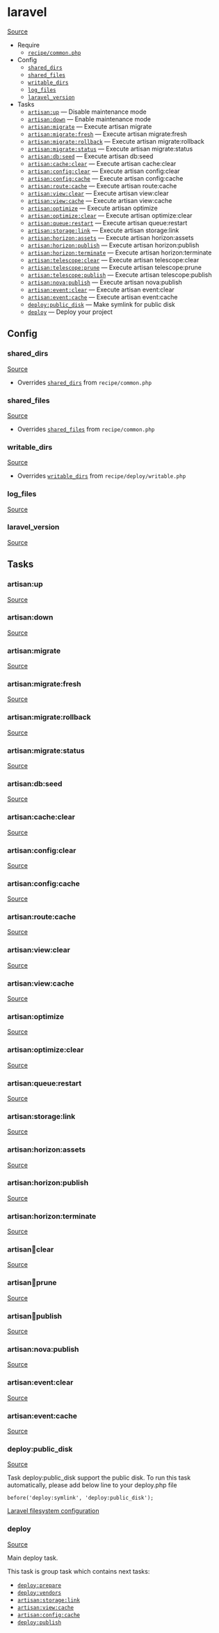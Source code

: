 <!-- DO NOT EDIT THIS FILE! -->
<!-- Instead edit recipe/laravel.php -->
<!-- Then run bin/docgen -->

# laravel

[Source](/recipe/laravel.php)



* Require
  * [`recipe/common.php`](/docs/recipe/common.md)
* Config
  * [`shared_dirs`](#shared_dirs)
  * [`shared_files`](#shared_files)
  * [`writable_dirs`](#writable_dirs)
  * [`log_files`](#log_files)
  * [`laravel_version`](#laravel_version)
* Tasks
  * [`artisan:up`](#artisanup) — Disable maintenance mode
  * [`artisan:down`](#artisandown) — Enable maintenance mode
  * [`artisan:migrate`](#artisanmigrate) — Execute artisan migrate
  * [`artisan:migrate:fresh`](#artisanmigratefresh) — Execute artisan migrate:fresh
  * [`artisan:migrate:rollback`](#artisanmigraterollback) — Execute artisan migrate:rollback
  * [`artisan:migrate:status`](#artisanmigratestatus) — Execute artisan migrate:status
  * [`artisan:db:seed`](#artisandbseed) — Execute artisan db:seed
  * [`artisan:cache:clear`](#artisancacheclear) — Execute artisan cache:clear
  * [`artisan:config:clear`](#artisanconfigclear) — Execute artisan config:clear
  * [`artisan:config:cache`](#artisanconfigcache) — Execute artisan config:cache
  * [`artisan:route:cache`](#artisanroutecache) — Execute artisan route:cache
  * [`artisan:view:clear`](#artisanviewclear) — Execute artisan view:clear
  * [`artisan:view:cache`](#artisanviewcache) — Execute artisan view:cache
  * [`artisan:optimize`](#artisanoptimize) — Execute artisan optimize
  * [`artisan:optimize:clear`](#artisanoptimizeclear) — Execute artisan optimize:clear
  * [`artisan:queue:restart`](#artisanqueuerestart) — Execute artisan queue:restart
  * [`artisan:storage:link`](#artisanstoragelink) — Execute artisan storage:link
  * [`artisan:horizon:assets`](#artisanhorizonassets) — Execute artisan horizon:assets
  * [`artisan:horizon:publish`](#artisanhorizonpublish) — Execute artisan horizon:publish
  * [`artisan:horizon:terminate`](#artisanhorizonterminate) — Execute artisan horizon:terminate
  * [`artisan:telescope:clear`](#artisantelescopeclear) — Execute artisan telescope:clear
  * [`artisan:telescope:prune`](#artisantelescopeprune) — Execute artisan telescope:prune
  * [`artisan:telescope:publish`](#artisantelescopepublish) — Execute artisan telescope:publish
  * [`artisan:nova:publish`](#artisannovapublish) — Execute artisan nova:publish
  * [`artisan:event:clear`](#artisaneventclear) — Execute artisan event:clear
  * [`artisan:event:cache`](#artisaneventcache) — Execute artisan event:cache
  * [`deploy:public_disk`](#deploypublic_disk) — Make symlink for public disk
  * [`deploy`](#deploy) — Deploy your project

## Config
### shared_dirs
[Source](https://github.com/deployphp/deployer/search?q=%22shared_dirs%22+in%3Afile+language%3Aphp+path%3Arecipe+filename%3Alaravel.php)

* Overrides [`shared_dirs`](/docs/recipe/common.md#shared_dirs) from `recipe/common.php`



### shared_files
[Source](https://github.com/deployphp/deployer/search?q=%22shared_files%22+in%3Afile+language%3Aphp+path%3Arecipe+filename%3Alaravel.php)

* Overrides [`shared_files`](/docs/recipe/common.md#shared_files) from `recipe/common.php`



### writable_dirs
[Source](https://github.com/deployphp/deployer/search?q=%22writable_dirs%22+in%3Afile+language%3Aphp+path%3Arecipe+filename%3Alaravel.php)

* Overrides [`writable_dirs`](/docs/recipe/deploy/writable.md#writable_dirs) from `recipe/deploy/writable.php`



### log_files
[Source](https://github.com/deployphp/deployer/search?q=%22log_files%22+in%3Afile+language%3Aphp+path%3Arecipe+filename%3Alaravel.php)



### laravel_version
[Source](https://github.com/deployphp/deployer/search?q=%22laravel_version%22+in%3Afile+language%3Aphp+path%3Arecipe+filename%3Alaravel.php)




## Tasks
### artisan:up
[Source](https://github.com/deployphp/deployer/search?q=%22artisan%3Aup%22+in%3Afile+language%3Aphp+path%3Arecipe+filename%3Alaravel.php)



### artisan:down
[Source](https://github.com/deployphp/deployer/search?q=%22artisan%3Adown%22+in%3Afile+language%3Aphp+path%3Arecipe+filename%3Alaravel.php)



### artisan:migrate
[Source](https://github.com/deployphp/deployer/search?q=%22artisan%3Amigrate%22+in%3Afile+language%3Aphp+path%3Arecipe+filename%3Alaravel.php)



### artisan:migrate:fresh
[Source](https://github.com/deployphp/deployer/search?q=%22artisan%3Amigrate%3Afresh%22+in%3Afile+language%3Aphp+path%3Arecipe+filename%3Alaravel.php)



### artisan:migrate:rollback
[Source](https://github.com/deployphp/deployer/search?q=%22artisan%3Amigrate%3Arollback%22+in%3Afile+language%3Aphp+path%3Arecipe+filename%3Alaravel.php)



### artisan:migrate:status
[Source](https://github.com/deployphp/deployer/search?q=%22artisan%3Amigrate%3Astatus%22+in%3Afile+language%3Aphp+path%3Arecipe+filename%3Alaravel.php)



### artisan:db:seed
[Source](https://github.com/deployphp/deployer/search?q=%22artisan%3Adb%3Aseed%22+in%3Afile+language%3Aphp+path%3Arecipe+filename%3Alaravel.php)



### artisan:cache:clear
[Source](https://github.com/deployphp/deployer/search?q=%22artisan%3Acache%3Aclear%22+in%3Afile+language%3Aphp+path%3Arecipe+filename%3Alaravel.php)



### artisan:config:clear
[Source](https://github.com/deployphp/deployer/search?q=%22artisan%3Aconfig%3Aclear%22+in%3Afile+language%3Aphp+path%3Arecipe+filename%3Alaravel.php)



### artisan:config:cache
[Source](https://github.com/deployphp/deployer/search?q=%22artisan%3Aconfig%3Acache%22+in%3Afile+language%3Aphp+path%3Arecipe+filename%3Alaravel.php)



### artisan:route:cache
[Source](https://github.com/deployphp/deployer/search?q=%22artisan%3Aroute%3Acache%22+in%3Afile+language%3Aphp+path%3Arecipe+filename%3Alaravel.php)



### artisan:view:clear
[Source](https://github.com/deployphp/deployer/search?q=%22artisan%3Aview%3Aclear%22+in%3Afile+language%3Aphp+path%3Arecipe+filename%3Alaravel.php)



### artisan:view:cache
[Source](https://github.com/deployphp/deployer/search?q=%22artisan%3Aview%3Acache%22+in%3Afile+language%3Aphp+path%3Arecipe+filename%3Alaravel.php)



### artisan:optimize
[Source](https://github.com/deployphp/deployer/search?q=%22artisan%3Aoptimize%22+in%3Afile+language%3Aphp+path%3Arecipe+filename%3Alaravel.php)



### artisan:optimize:clear
[Source](https://github.com/deployphp/deployer/search?q=%22artisan%3Aoptimize%3Aclear%22+in%3Afile+language%3Aphp+path%3Arecipe+filename%3Alaravel.php)



### artisan:queue:restart
[Source](https://github.com/deployphp/deployer/search?q=%22artisan%3Aqueue%3Arestart%22+in%3Afile+language%3Aphp+path%3Arecipe+filename%3Alaravel.php)



### artisan:storage:link
[Source](https://github.com/deployphp/deployer/search?q=%22artisan%3Astorage%3Alink%22+in%3Afile+language%3Aphp+path%3Arecipe+filename%3Alaravel.php)



### artisan:horizon:assets
[Source](https://github.com/deployphp/deployer/search?q=%22artisan%3Ahorizon%3Aassets%22+in%3Afile+language%3Aphp+path%3Arecipe+filename%3Alaravel.php)



### artisan:horizon:publish
[Source](https://github.com/deployphp/deployer/search?q=%22artisan%3Ahorizon%3Apublish%22+in%3Afile+language%3Aphp+path%3Arecipe+filename%3Alaravel.php)



### artisan:horizon:terminate
[Source](https://github.com/deployphp/deployer/search?q=%22artisan%3Ahorizon%3Aterminate%22+in%3Afile+language%3Aphp+path%3Arecipe+filename%3Alaravel.php)



### artisan:telescope:clear
[Source](https://github.com/deployphp/deployer/search?q=%22artisan%3Atelescope%3Aclear%22+in%3Afile+language%3Aphp+path%3Arecipe+filename%3Alaravel.php)



### artisan:telescope:prune
[Source](https://github.com/deployphp/deployer/search?q=%22artisan%3Atelescope%3Aprune%22+in%3Afile+language%3Aphp+path%3Arecipe+filename%3Alaravel.php)



### artisan:telescope:publish
[Source](https://github.com/deployphp/deployer/search?q=%22artisan%3Atelescope%3Apublish%22+in%3Afile+language%3Aphp+path%3Arecipe+filename%3Alaravel.php)



### artisan:nova:publish
[Source](https://github.com/deployphp/deployer/search?q=%22artisan%3Anova%3Apublish%22+in%3Afile+language%3Aphp+path%3Arecipe+filename%3Alaravel.php)



### artisan:event:clear
[Source](https://github.com/deployphp/deployer/search?q=%22artisan%3Aevent%3Aclear%22+in%3Afile+language%3Aphp+path%3Arecipe+filename%3Alaravel.php)



### artisan:event:cache
[Source](https://github.com/deployphp/deployer/search?q=%22artisan%3Aevent%3Acache%22+in%3Afile+language%3Aphp+path%3Arecipe+filename%3Alaravel.php)



### deploy:public_disk
[Source](https://github.com/deployphp/deployer/search?q=%22deploy%3Apublic_disk%22+in%3Afile+language%3Aphp+path%3Arecipe+filename%3Alaravel.php)

Task deploy:public_disk support the public disk.
To run this task automatically, please add below line to your deploy.php file

    before('deploy:symlink', 'deploy:public_disk');

[Laravel filesystem configuration](https://laravel.com/docs/5.2/filesystem#configuration)

### deploy
[Source](https://github.com/deployphp/deployer/search?q=%22deploy%22+in%3Afile+language%3Aphp+path%3Arecipe+filename%3Alaravel.php)

Main deploy task.

This task is group task which contains next tasks:
* [`deploy:prepare`](/docs/recipe/common.md#deployprepare)
* [`deploy:vendors`](/docs/recipe/deploy/vendors.md#deployvendors)
* [`artisan:storage:link`](/docs/recipe/laravel.md#artisanstoragelink)
* [`artisan:view:cache`](/docs/recipe/laravel.md#artisanviewcache)
* [`artisan:config:cache`](/docs/recipe/laravel.md#artisanconfigcache)
* [`deploy:publish`](/docs/recipe/common.md#deploypublish)


